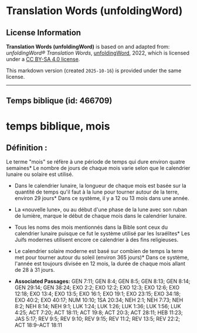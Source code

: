 # Translation Words (unfoldingWord)

## License Information

**Translation Words (unfoldingWord)** is based on and adapted from: _unfoldingWord® Translation Words_, [unfoldingWord](https://unfoldingword.org/utw), 2022, which is licensed under a [CC BY-SA 4.0 license](https://creativecommons.org/licenses/by-sa/4.0/legalcode.en).

This markdown version (created `2025-10-16`) is provided under the same license.



--------------------------------

## Temps biblique (id: 466709)

temps biblique, mois
====================

Définition :
------------

Le terme "mois" se réfère à une période de temps qui dure environ quatre semaines\* Le nombre de jours de chaque mois varie selon que le calendrier lunaire ou solaire est utilisé.

* Dans le calendrier lunaire, la longueur de chaque mois est basée sur la quantité de temps qu'il faut à la lune pour tourner autour de la terre, environ 29 jours\* Dans ce système, il y a 12 ou 13 mois dans une année.
* La «nouvelle lune», ou au début d'une phase de la lune avec son ruban de lumière, marque le début de chaque mois dans le calendrier lunaire.
* Tous les noms des mois mentionnés dans la Bible sont ceux du calendrier lunaire puisque ce fut le système utilisé par les Israélites\* Les Juifs modernes utilisent encore ce calendrier à des fins religieuses.
* Le calendrier solaire moderne est basé sur combien de temps la terre met pour tourner autour du soleil (environ 365 jours)\* Dans ce système, l'année est toujours divisée en 12 mois, la durée de chaque mois allant de 28 à 31 jours.

* **Associated Passages:** GEN 7:11; GEN 8:4; GEN 8:5; GEN 8:13; GEN 8:14; GEN 29:14; GEN 38:24; EXO 2:2; EXO 12:2; EXO 12:3; EXO 12:6; EXO 12:18; EXO 13:4; EXO 13:5; EXO 16:1; EXO 19:1; EXO 23:15; EXO 34:18; EXO 40:2; EXO 40:17; NUM 10:10; 1SA 20:34; NEH 2:1; NEH 7:73; NEH 8:2; NEH 8:14; NEH 9:1; LUK 1:24; LUK 1:26; LUK 1:36; LUK 1:56; LUK 4:25; ACT 7:20; ACT 18:11; ACT 19:8; ACT 20:3; ACT 28:11; HEB 11:23; JAS 5:17; REV 9:5; REV 9:10; REV 9:15; REV 11:2; REV 13:5; REV 22:2; ACT 18:9–ACT 18:11

